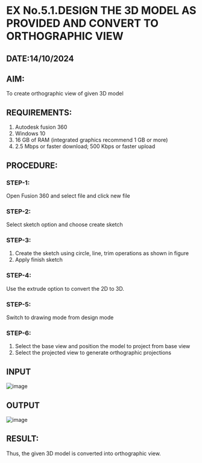 # EX No.5.1.DESIGN THE 3D MODEL AS PROVIDED AND CONVERT TO ORTHOGRAPHIC VIEW
## DATE:14/10/2024

## AIM: 
To create orthographic view of given 3D model

## REQUIREMENTS: 
1. Autodesk fusion 360
2. Windows 10
3. 16 GB of RAM (integrated graphics recommend 1 GB or more)
4. 2.5 Mbps or faster download; 500 Kbps or faster upload 

## PROCEDURE:

### STEP-1:
Open Fusion 360 and select file and click new file

### STEP-2:
Select sketch option and choose create sketch

### STEP-3: 
1. Create the sketch using circle, line, trim operations as shown in figure
2. Apply finish sketch 

### STEP-4:
 Use the extrude option to convert the 2D to 3D.

### STEP-5:
Switch to drawing mode from design mode 
          
### STEP-6:
1. Select the base view and position the model to project from base view 
2. Select the projected view to generate orthographic projections

## INPUT
![image](https://github.com/user-attachments/assets/28f2d0b4-f953-4b66-9ebc-7218bc36a5d0)

## OUTPUT
![image](https://github.com/user-attachments/assets/97f30f66-d43e-48ce-a6e7-733d1de166bf)



## RESULT:
Thus, the given 3D model is converted into orthographic view.



